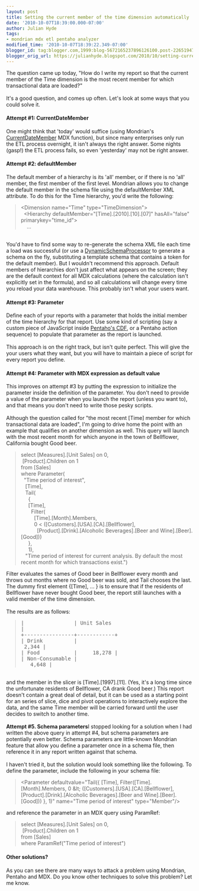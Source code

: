 ```yaml
---
layout: post
title: Setting the current member of the time dimension automatically
date: '2010-10-07T18:39:00.000-07:00'
author: Julian Hyde
tags:
- mondrian mdx etl pentaho analyzer
modified_time: '2010-10-07T18:39:22.349-07:00'
blogger_id: tag:blogger.com,1999:blog-5672165237896126100.post-2265194776603744953
blogger_orig_url: https://julianhyde.blogspot.com/2010/10/setting-current-member-of-time.html
---
```


The question came up today, "How do I write my report so that the current member of the Time dimension is the most recent member for which transactional data are loaded?"<br /><br />It's a good question, and comes up often. Let's look at some ways that you could solve it.<br /><h4>Attempt #1: CurrentDateMember</h4>One might think that 'today' would suffice (using Mondrian's <a href="http://julianhyde.blogspot.com/2006/10/mondrian-22-cube-designer-and.html">CurrentDateMember</a> MDX function), but since many enterprises only run the ETL process overnight, it isn't always the right answer. Some nights (gasp!) the ETL process fails, so even 'yesterday' may not be right answer.<br /><h4>Attempt #2: defaultMember</h4>The default member of a hierarchy is its 'all' member, or if there is no 'all' member, the first member of the first level. Mondrian allows you to change the default member in the schema file using the defaultMember XML attribute. To do this for the Time hierarchy, you'd write the following:<br /><blockquote>&lt;Dimension name="Time" type="TimeDimension"&gt;<br/>&nbsp;&nbsp;&lt;Hierarchy defaultMember="[Time].[2010].[10].[07]" hasAll="false" primarykey="time_id"&gt;<br/>&nbsp;&nbsp;&nbsp;&nbsp;...</blockquote><br />You'd have to find some way to re-generate the schema XML file each time a load was successful (or use a <a href="http://mondrian.pentaho.com/api/mondrian/spi/DynamicSchemaProcessor.html">DynamicSchemaProcessor</a> to generate a schema on the fly, substituting a template schema that contains a token for the default member). But I wouldn't recommend this approach. Default members of hierarchies don't just affect what appears on the screen; they are the default context for all MDX calculations (where the calculation isn't explicitly set in the formula), and so all calculations will change every time you reload your data warehouse. This probably isn't what your users want.<br /><h4>Attempt #3: Parameter</h4>Define each of your reports with a parameter that holds the initial member of the time hierarchy for that report. Use some kind of scripting (say a custom piece of JavaScript inside <a href="http://code.google.com/p/pentaho-cdf/">Pentaho's CDF</a>, or a Pentaho action sequence) to populate that parameter as the report is launched.<br /><br />This approach is on the right track, but isn't quite perfect. This will give the your users what they want, but you will have to maintain a piece of script for every report you define.<br /><h4>Attempt #4: Parameter with MDX expression as default value</h4>This improves on attempt #3 by putting the expression to initialize the parameter inside the definition of the parameter. You don't need to provide a value of the parameter when you launch the report (unless you want to), and that means you don't need to write those pesky scripts.<br /><br />Although the question called for "the most recent [Time] member for which transactional data are loaded", I'm going to drive home the point with an example that qualifies on another dimension as well. This query will launch with the most recent month for which anyone in the town of Bellflower, California bought Good beer.<br /><blockquote>select [Measures].[Unit Sales] on 0,<br/>&nbsp;[Product].Children on 1<br/>from [Sales]<br/>where Parameter(<br/>&nbsp;&nbsp;"Time period of interest",<br/>&nbsp;&nbsp; [Time],<br/>&nbsp;&nbsp; Tail(<br/>&nbsp;&nbsp; &nbsp; {<br/>&nbsp;&nbsp;&nbsp;&nbsp; [Time],<br/>&nbsp;&nbsp; &nbsp; &nbsp; Filter(<br/>&nbsp;&nbsp; &nbsp; &nbsp; &nbsp; [Time].[Month].Members,<br/>&nbsp;&nbsp; &nbsp; &nbsp; &nbsp; 0 &lt; ([Customers].[USA].[CA].[Bellflower],<br/>&nbsp;&nbsp; &nbsp; &nbsp; &nbsp; &nbsp; [Product].[Drink].[Alcoholic Beverages].[Beer and Wine].[Beer].[Good]))<br/>&nbsp;&nbsp; &nbsp; },<br/>&nbsp;&nbsp; &nbsp; 1),<br/>&nbsp;&nbsp; "Time period of interest for current analysis. By default the most recent month for which transactions exist.")</blockquote>Filter evaluates the sames of Good beer in Bellflower every month and throws out months where no Good beer was sold, and Tail chooses the last. The dummy first element {[Time], ... } is to ensure that if the residents of Bellflower have never bought Good beer, the report still launches with a valid member of the time dimension.<br /><br />The results are as follows:<blockquote><pre>| &nbsp; &nbsp; &nbsp; &nbsp; &nbsp; &nbsp; &nbsp; &nbsp;| Unit Sales |<br />+----------------+------------+<br />| Drink &nbsp; &nbsp; &nbsp; &nbsp; &nbsp;| &nbsp; &nbsp; &nbsp;2,344 |<br />| Food &nbsp; &nbsp; &nbsp; &nbsp; &nbsp; | &nbsp; &nbsp; 18,278 |<br />| Non-Consumable | &nbsp; &nbsp; &nbsp;4,648 |<br /></pre></blockquote><br />and the member in the slicer is [Time].[1997].[11]. (Yes, it's a long time since the unfortunate residents of Bellflower, CA drank Good beer.) This report doesn't contain a great deal of detail, but it can be used as a starting point for an series of slice, dice and pivot operations to interactively explore the data, and the same Time member will be carried forward until the user decides to switch to another time.<br /><br /><b>Attempt #5. Schema parameters</b>I stopped looking for a solution when I had written the above query in attempt #4, but schema parameters are potentially even better. Schema parameters are little-known Mondrian feature that allow you define a parameter once in a schema file, then reference it in any report written against that schema.<br /><br />I haven't tried it, but the solution would look something like the following. To define the parameter, include the following in your schema file:<br /><blockquote>&lt;Parameter defaultvalue="Tail({ [Time], Filter([Time].[Month].Members, 0 &amp;lt; ([Customers].[USA].[CA].[Bellflower], [Product].[Drink].[Alcoholic Beverages].[Beer and Wine].[Beer].[Good])) }, 1)" name="Time period of interest" type="Member"/&gt;</blockquote>and reference the parameter in an MDX query using ParamRef:<br /><blockquote>select [Measures].[Unit Sales] on 0,<br/>&nbsp;[Product].Children on 1<br/>from [Sales]<br/>where ParamRef("Time period of interest")</blockquote><h4>Other solutions?</h4>As you can see there are many ways to attack a problem using Mondrian, Pentaho and MDX. Do you know other techniques to solve this problem? Let me know.